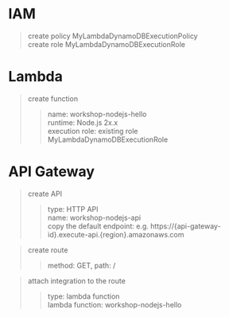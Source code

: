 # IAM
> create policy MyLambdaDynamoDBExecutionPolicy  
> create role MyLambdaDynamoDBExecutionRole

# Lambda
> create function  
>> name: workshop-nodejs-hello  
>> runtime: Node.js 2x.x  
>> execution role: existing role MyLambdaDynamoDBExecutionRole  

# API Gateway
> create API  
>> type: HTTP API  
>> name: workshop-nodejs-api  
>> copy the default endpoint:
>> e.g. https://{api-gateway-id}.execute-api.{region}.amazonaws.com  

> create route  
>> method: GET, path: /  

> attach integration to the route  
>> type: lambda function  
>> lambda function: workshop-nodejs-hello  
